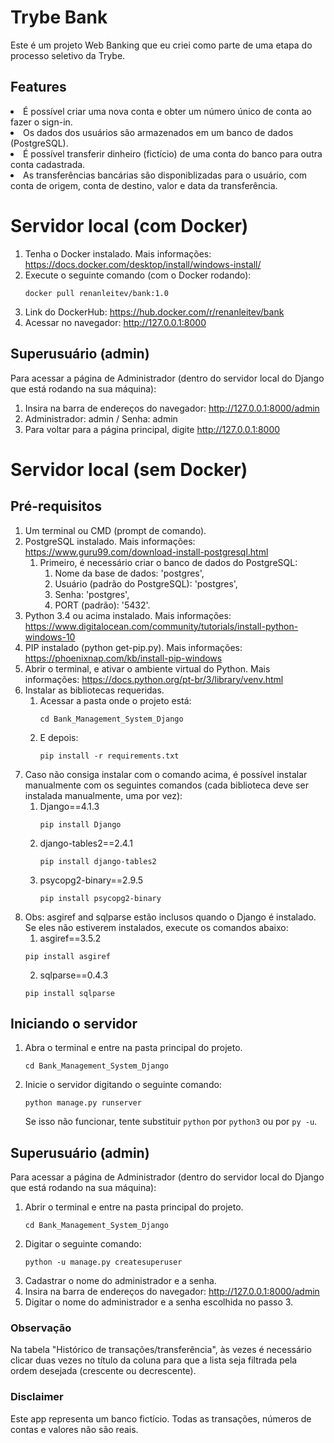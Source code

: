 # Trybe Bank
Este é um projeto Web Banking que eu criei como parte de uma etapa do processo seletivo da Trybe.

## Features
<li> É possível criar uma nova conta e obter um número único de conta ao fazer o sign-in.
<li> Os dados dos usuários são armazenados em um banco de dados (PostgreSQL). 
<li> É possível transferir dinheiro (fictício) de uma conta do banco para outra conta cadastrada.
<li> As transferências bancárias são disponiblizadas para o usuário, com conta de origem, conta de destino, valor e data da transferência.

<br/>

# Servidor local (com Docker)

1. Tenha o Docker instalado. Mais informações: https://docs.docker.com/desktop/install/windows-install/
2. Execute o seguinte comando (com o Docker rodando):
   ```
   docker pull renanleitev/bank:1.0
   ```
3. Link do DockerHub: https://hub.docker.com/r/renanleitev/bank
4. Acessar no navegador: http://127.0.0.1:8000
## Superusuário (admin)
Para acessar a página de Administrador (dentro do servidor local do Django que está rodando na sua máquina):

1. Insira na barra de endereços do navegador: http://127.0.0.1:8000/admin
2. Administrador: admin / Senha: admin
3. Para voltar para a página principal, digite http://127.0.0.1:8000

# Servidor local (sem Docker)

## Pré-requisitos
1. Um terminal ou CMD (prompt de comando).
2. PostgreSQL instalado. Mais informações: https://www.guru99.com/download-install-postgresql.html 
   1. Primeiro, é necessário criar o banco de dados do PostgreSQL:
      1. Nome da base de dados: 'postgres',
      2. Usuário (padrão do PostgreSQL): 'postgres',
      3. Senha: 'postgres',
      4. PORT (padrão): '5432'.
3. Python 3.4 ou acima instalado. Mais informações: https://www.digitalocean.com/community/tutorials/install-python-windows-10 
4. PIP instalado (python get-pip.py). Mais informações: https://phoenixnap.com/kb/install-pip-windows  
5. Abrir o terminal, e ativar o ambiente virtual do Python. Mais informações: https://docs.python.org/pt-br/3/library/venv.html
6. Instalar as bibliotecas requeridas.
   1. Acessar a pasta onde o projeto está:
        ```
        cd Bank_Management_System_Django
        ```
    1. E depois:
        ```
        pip install -r requirements.txt
        ```
7. Caso não consiga instalar com o comando acima, é possível instalar manualmente com os seguintes comandos (cada biblioteca deve ser instalada manualmente, uma por vez):
   1. Django==4.1.3
        ```
        pip install Django
        ```
   2. django-tables2==2.4.1
        ```
        pip install django-tables2
        ```
   3. psycopg2-binary==2.9.5
        ```
        pip install psycopg2-binary
        ```
8. Obs: asgiref and sqlparse estão inclusos quando o Django é instalado. Se eles não estiverem instalados, execute os comandos abaixo:
    1. asgiref==3.5.2
    ```
    pip install asgiref
    ```
    2. sqlparse==0.4.3
    ```
    pip install sqlparse
    ```
## Iniciando o servidor
1. Abra o terminal e entre na pasta principal do projeto.
    ```
    cd Bank_Management_System_Django
    ```
2. Inicie o servidor digitando o seguinte comando:
    ```
    python manage.py runserver
    ```
    Se isso não funcionar, tente substituir `python` por `python3` ou por `py -u`.

## Superusuário (admin)
Para acessar a página de Administrador (dentro do servidor local do Django que está rodando na sua máquina):

1. Abrir o terminal e entre na pasta principal do projeto.
    ```
    cd Bank_Management_System_Django
    ```
2. Digitar o seguinte comando:
    ```
    python -u manage.py createsuperuser
    ```
3. Cadastrar o nome do administrador e a senha.
4. Insira na barra de endereços do navegador: http://127.0.0.1:8000/admin
5. Digitar o nome do administrador e a senha escolhida no passo 3.

### Observação
Na tabela "Histórico de transações/transferência", às vezes é necessário clicar duas vezes no título da coluna para que a lista seja filtrada pela ordem desejada (crescente ou decrescente).

### Disclaimer
Este app representa um banco fictício. Todas as transações, números de contas e valores não são reais.
